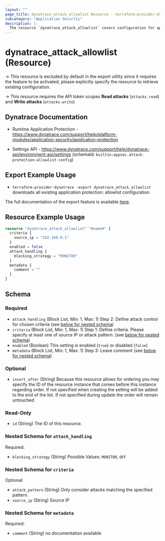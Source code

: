 ```yaml
---
layout: ""
page_title: dynatrace_attack_allowlist Resource - terraform-provider-dynatrace"
subcategory: "Application Security"
description: |-
  The resource `dynatrace_attack_allowlist` covers configuration for application protection: allowlist
---
```


# dynatrace_attack_allowlist (Resource)

-> This resource is excluded by default in the export utility since it requires the feature to be activated, please explicitly specify the resource to retrieve existing configuration.

-> This resource requires the API token scopes **Read attacks** (`attacks.read`) and **Write attacks** (`attacks.write`)

## Dynatrace Documentation

- Runtime Application Protection - https://www.dynatrace.com/support/help/platform-modules/application-security/application-protection

- Settings API - https://www.dynatrace.com/support/help/dynatrace-api/environment-api/settings (schemaId: `builtin:appsec.attack-protection-allowlist-config`)

## Export Example Usage

- `terraform-provider-dynatrace -export dynatrace_attack_allowlist` downloads all existing application protection: allowlist configuration

The full documentation of the export feature is available [here](https://dt-url.net/h203qmc).

## Resource Example Usage

```terraform
resource "dynatrace_attack_allowlist" "#name#" {
  criteria {
    source_ip = "192.168.0.1"
  }
  enabled = false
  attack_handling {
    blocking_strategy = "MONITOR"
  }
  metadata {
    comment = ""
  }
}
```

<!-- schema generated by tfplugindocs -->
## Schema

### Required

- `attack_handling` (Block List, Min: 1, Max: 1) Step 2: Define attack control for chosen criteria (see [below for nested schema](#nestedblock--attack_handling))
- `criteria` (Block List, Min: 1, Max: 1) Step 1: Define criteria. Please specify at least one of source IP or attack pattern. (see [below for nested schema](#nestedblock--criteria))
- `enabled` (Boolean) This setting is enabled (`true`) or disabled (`false`)
- `metadata` (Block List, Min: 1, Max: 1) Step 3: Leave comment (see [below for nested schema](#nestedblock--metadata))

### Optional

- `insert_after` (String) Because this resource allows for ordering you may specify the ID of the resource instance that comes before this instance regarding order. If not specified when creating the setting will be added to the end of the list. If not specified during update the order will remain untouched

### Read-Only

- `id` (String) The ID of this resource.

<a id="nestedblock--attack_handling"></a>
### Nested Schema for `attack_handling`

Required:

- `blocking_strategy` (String) Possible Values: `MONITOR`, `OFF`


<a id="nestedblock--criteria"></a>
### Nested Schema for `criteria`

Optional:

- `attack_pattern` (String) Only consider attacks matching the specified pattern.
- `source_ip` (String) Source IP


<a id="nestedblock--metadata"></a>
### Nested Schema for `metadata`

Required:

- `comment` (String) no documentation available
 